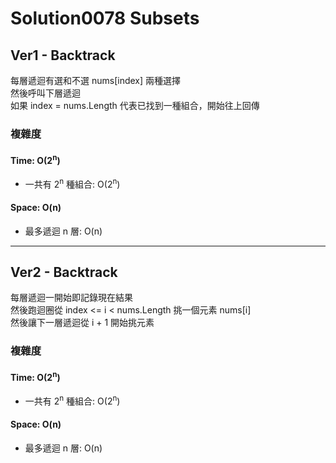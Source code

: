 # Solution0078 Subsets

## Ver1 - Backtrack

每層遞迴有選和不選 nums[index] 兩種選擇  
然後呼叫下層遞迴  
如果 index = nums.Length 代表已找到一種組合，開始往上回傳

### 複雜度

#### Time: O(2<sup>n</sup>)
- 一共有 2<sup>n</sup> 種組合: O(2<sup>n</sup>)

#### Space: O(n)
- 最多遞迴 n 層: O(n)

---

## Ver2 - Backtrack

每層遞迴一開始即記錄現在結果  
然後跑迴圈從 index <= i < nums.Length 挑一個元素 nums[i]  
然後讓下一層遞迴從 i + 1 開始挑元素

### 複雜度

#### Time: O(2<sup>n</sup>)
- 一共有 2<sup>n</sup> 種組合: O(2<sup>n</sup>)

#### Space: O(n)
- 最多遞迴 n 層: O(n)